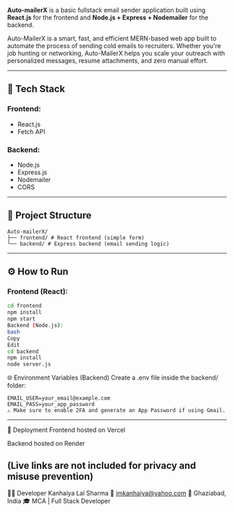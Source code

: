 **Auto-mailerX** is a basic fullstack email sender application built using **React.js** for the frontend and **Node.js + Express + Nodemailer** for the backend.

Auto-MailerX is a smart, fast, and efficient MERN-based web app built to automate the process of sending cold emails to recruiters. Whether you're job hunting or networking, Auto-MailerX helps you scale your outreach with personalized messages, resume attachments, and zero manual effort.

---

## 🔧 Tech Stack

### Frontend:
- React.js
- Fetch API

### Backend:
- Node.js
- Express.js
- Nodemailer
- CORS

---

## 📁 Project Structure
```
Auto-mailerX/
├── frontend/ # React frontend (simple form)
└── backend/ # Express backend (email sending logic)
```


---

## ⚙️ How to Run

### Frontend (React):
```bash
cd frontend
npm install
npm start
Backend (Node.js):
bash
Copy
Edit
cd backend
npm install
node server.js
```

🌐 Environment Variables (Backend)
Create a .env file inside the backend/ folder:
```
EMAIL_USER=your_email@example.com
EMAIL_PASS=your_app_password
⚠️ Make sure to enable 2FA and generate an App Password if using Gmail.
```
---
🚀 Deployment
Frontend hosted on Vercel

Backend hosted on Render

(Live links are not included for privacy and misuse prevention)
---
👨‍💻 Developer
Kanhaiya Lal Sharma
📩 imkanhaiya@yahoo.com
📍 Ghaziabad, India
🎓 MCA | Full Stack Developer
